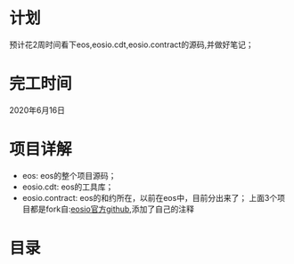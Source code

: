 # 计划
预计花2周时间看下eos,eosio.cdt,eosio.contract的源码,并做好笔记；

# 完工时间
2020年6月16日

# 项目详解
* eos: eos的整个项目源码；
* eosio.cdt: eos的工具库；
* eosio.contract: eos的和约所在，以前在eos中，目前分出来了；
上面3个项目都是fork自:[eosio官方github](https://github.com/EOSIO),添加了自己的注释

# 目录
